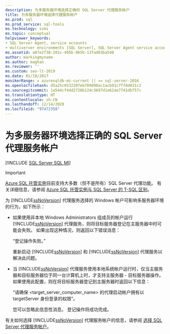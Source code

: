 ```yaml
---
description: 为多服务器环境选择正确的 SQL Server 代理服务帐户
title: 为多服务器环境选择代理服务帐户
ms.prod: sql
ms.prod_service: sql-tools
ms.technology: ssms
ms.topic: conceptual
helpviewer_keywords:
- SQL Server Agent, service accounts
- multiserver environments [SQL Server], SQL Server Agent service account behavior
ms.assetid: a07e2f38-281c-495b-965b-13fad03ba548
author: markingmyname
ms.author: maghan
ms.reviewer: ''
ms.custom: seo-lt-2019
ms.date: 01/19/2017
monikerRange: = azuresqldb-mi-current || >= sql-server-2016
ms.openlocfilehash: d5a25c6532207eb709d90ac1acb91c7ff8d031c2
ms.sourcegitcommit: 1a544cf4dd2720b124c3697d1e62ae7741db757c
ms.translationtype: HT
ms.contentlocale: zh-CN
ms.lasthandoff: 12/14/2020
ms.locfileid: "97472358"
---
```

# <a name="choose-the-right-sql-server-agent-service-account-for-multiserver-environments"></a>为多服务器环境选择正确的 SQL Server 代理服务帐户

[!INCLUDE [SQL Server SQL MI](../../includes/applies-to-version/sql-asdbmi.md)]

> [!IMPORTANT]  
> [Azure SQL 托管实例](/azure/sql-database/sql-database-managed-instance)目前支持大多数（但不是所有）SQL Server 代理功能。 有关详细信息，请参阅 [Azure SQL 托管实例与 SQL Server 的 T-SQL 区别](/azure/sql-database/sql-database-managed-instance-transact-sql-information#sql-server-agent)。

为 [!INCLUDE[ssNoVersion](../../includes/ssnoversion-md.md)] 代理服务选择的 Windows 帐户可影响多服务器环境的行为，如下所示：  
  
-   如果使用非本地 Windows Administrators 组成员的帐户运行 [!INCLUDE[ssNoVersion](../../includes/ssnoversion-md.md)] 代理服务，则将目标服务器登记在主服务器中时可能会失败。 如果出现这种情况，则返回以下错误消息：  
  
    “登记操作失败。”  
  
    重新启动 [!INCLUDE[ssNoVersion](../../includes/ssnoversion-md.md)] 和 [!INCLUDE[ssNoVersion](../../includes/ssnoversion-md.md)] 代理服务以解决此问题。  
  
-   当 [!INCLUDE[ssNoVersion](../../includes/ssnoversion-md.md)] 代理服务使用本地系统帐户运行时，仅当主服务器和目标服务器位于同一台计算机上时，才支持主服务器 - 目标服务器操作。 如果使用此配置，则在将目标服务器登记到主服务器时返回以下信息：  
  
    “请确保 <target_server_computer_name> 的代理启动帐户拥有以 targetServer 身份登录的权限”。  
  
    您可以忽略此信息性消息。 登记操作将成功完成。  
  
有关如何选择 [!INCLUDE[ssNoVersion](../../includes/ssnoversion-md.md)] 代理服务帐户的信息，请参阅 [选择 SQL Server 代理服务帐户](../../ssms/agent/select-an-account-for-the-sql-server-agent-service.md)。  
